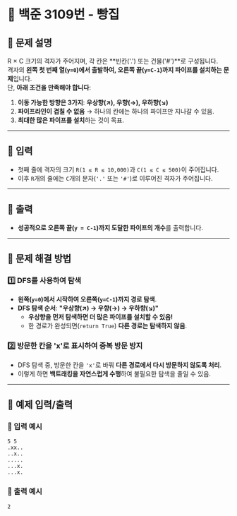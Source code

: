 # 🥖 백준 3109번 - 빵집

## 📌 문제 설명
R × C 크기의 격자가 주어지며, 각 칸은 **빈칸('.') 또는 건물('#')**로 구성됩니다.  
격자의 **왼쪽 첫 번째 열(`y=0`)에서 출발하여, 오른쪽 끝(`y=C-1`)까지 파이프를 설치하는 문제**입니다.  
단, **아래 조건을 만족해야 합니다**:

1. **이동 가능한 방향은 3가지**: **우상향(↗), 우향(→), 우하향(↘)**  
2. **파이프라인이 겹칠 수 없음** → 하나의 칸에는 하나의 파이프만 지나갈 수 있음.  
3. **최대한 많은 파이프를 설치**하는 것이 목표.  

---

## 📌 입력
- 첫째 줄에 격자의 크기 `R(1 ≤ R ≤ 10,000)`과 `C(1 ≤ C ≤ 500)`이 주어집니다.
- 이후 `R`개의 줄에는 `C`개의 문자(`'.'` 또는 `'#'`)로 이루어진 격자가 주어집니다.

---

## 📌 출력
- **성공적으로 오른쪽 끝(`y = C-1`)까지 도달한 파이프의 개수**를 출력합니다.

---

## 📌 문제 해결 방법
### **1️⃣ DFS를 사용하여 탐색**
- **왼쪽(`y=0`)에서 시작하여 오른쪽(`y=C-1`)까지 경로 탐색**.
- **DFS 탐색 순서**: **"우상향(↗) → 우향(→) → 우하향(↘)"**
  - **우상향을 먼저 탐색하면 더 많은 파이프를 설치할 수 있음!**
  - 한 경로가 완성되면(`return True`) **다른 경로는 탐색하지 않음**.

### **2️⃣ 방문한 칸을 'x'로 표시하여 중복 방문 방지**
- DFS 탐색 중, 방문한 칸을 `'x'`로 바꿔 **다른 경로에서 다시 방문하지 않도록 처리**.
- 이렇게 하면 **백트래킹을 자연스럽게 수행**하여 불필요한 탐색을 줄일 수 있음.

---

## 📌 예제 입력/출력

### **📝 입력 예시**
```
5 5
.xx..
..x..
.....
...x.
...x.
```

### **📌 출력 예시**
```
2
```
